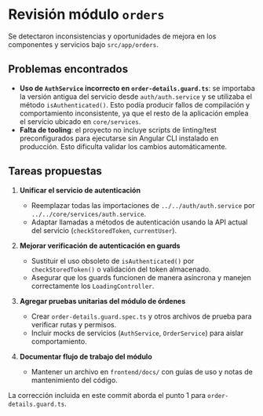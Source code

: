 # Revisión módulo `orders`

Se detectaron inconsistencias y oportunidades de mejora en los componentes y servicios bajo `src/app/orders`.

## Problemas encontrados

- **Uso de `AuthService` incorrecto en `order-details.guard.ts`**: se importaba la versión antigua del servicio desde `auth/auth.service` y se utilizaba el método `isAuthenticated()`. Esto podía producir fallos de compilación y comportamiento inconsistente, ya que el resto de la aplicación emplea el servicio ubicado en `core/services`.
- **Falta de tooling**: el proyecto no incluye scripts de linting/test preconfigurados para ejecutarse sin Angular CLI instalado en producción. Esto dificulta validar los cambios automáticamente.

## Tareas propuestas

1. **Unificar el servicio de autenticación**
   - Reemplazar todas las importaciones de `../../auth/auth.service` por `../../core/services/auth.service`.
   - Adaptar llamadas a métodos de autenticación usando la API actual del servicio (`checkStoredToken`, `currentUser`).

2. **Mejorar verificación de autenticación en guards**
   - Sustituir el uso obsoleto de `isAuthenticated()` por `checkStoredToken()` o validación del token almacenado.
   - Asegurar que los guards funcionen de manera asíncrona y manejen correctamente los `LoadingController`.

3. **Agregar pruebas unitarias del módulo de órdenes**
   - Crear `order-details.guard.spec.ts` y otros archivos de prueba para verificar rutas y permisos.
   - Incluir mocks de servicios (`AuthService`, `OrderService`) para aislar comportamiento.

4. **Documentar flujo de trabajo del módulo**
   - Mantener un archivo en `frontend/docs/` con guías de uso y notas de mantenimiento del código.

La corrección incluida en este commit aborda el punto 1 para `order-details.guard.ts`.
